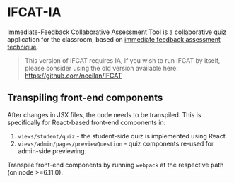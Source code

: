 # IFCAT-IA
Immediate-Feedback Collaborative Assessment Tool is a collaborative quiz application for the classroom, based on [immediate feedback assessment technique](https://link.springer.com/article/10.1007/BF03395423).

> This version of IFCAT requires IA, if you wish to run IFCAT by itself, please consider using the old version available here: https://github.com/neeilan/IFCAT

## Transpiling front-end components
After changes in JSX files, the code needs to be transpiled. This is specifically for React-based front-end components in:
1. ```views/student/quiz``` - the student-side quiz is implemented using React.
2. ```views/admin/pages/previewQuestion``` - quiz components re-used for admin-side previewing.


Transpile front-end components by running ```webpack``` at the respective path (on node >=6.11.0).
